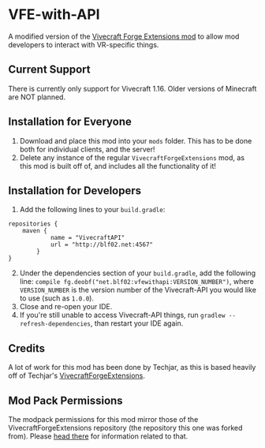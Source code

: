 # VFE-with-API

A modified version of the [Vivecraft Forge Extensions mod](https://github.com/Techjar/VivecraftForgeExtensions_110) to allow mod developers to interact with VR-specific things. 

## Current Support

There is currently only support for Vivecraft 1.16. Older versions of Minecraft are NOT planned.

## Installation for Everyone

1. Download and place this mod into your `mods` folder. This has to be done both for individual clients, and the server!
2. Delete any instance of the regular `VivecraftForgeExtensions` mod, as this mod is built off of, and includes all the functionality of it!

## Installation for Developers

1. Add the following lines to your `build.gradle`:
```
repositories {
    maven {
            name = "VivecraftAPI"
            url = "http://blf02.net:4567"
        }
}
```
2. Under the dependencies section of your `build.gradle`, add the following line: `compile fg.deobf("net.blf02:vfewithapi:VERSION_NUMBER")`, where `VERSION_NUMBER` is the version number of the Vivecraft-API you would like to use (such as `1.0.0`).
3. Close and re-open your IDE.
4. If you're still unable to access Vivecraft-API things, run `gradlew --refresh-dependencies`, than restart your IDE again.

## Credits

A lot of work for this mod has been done by Techjar, as this is based heavily off of Techjar's [VivecraftForgeExtensions](https://github.com/Techjar/VivecraftForgeExtensions_110).

## Mod Pack Permissions
The modpack permissions for this mod mirror those of the VivecraftForgeExtensions repository (the repository this one was forked from). Please [head there](https://github.com/Techjar/VivecraftForgeExtensions_110) for information related to that.